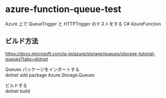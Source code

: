 # azure-function-queue-test

Azure 上で QueueTrigger と HTTPTrigger のテストをする C# AzureFunction
## ビルド方法

https://docs.microsoft.com/ja-jp/azure/storage/queues/storage-tutorial-queues?tabs=dotnet

Queues パッケージをインポートする  
dotnet add package Azure.Storage.Queues

ビルドする  
dotnet build
